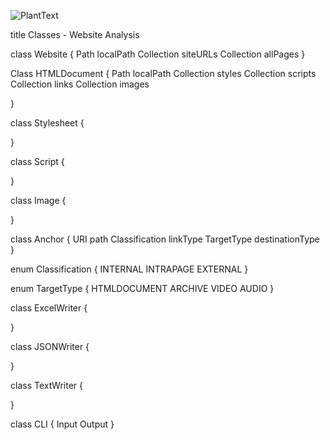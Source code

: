![PlantText](https://user-images.githubusercontent.com/87342389/177419031-2d06507d-31a4-4e3f-8af3-a195c8c29040.png)



title Classes - Website Analysis


class Website {
  Path localPath
  Collection<URL> siteURLs
  Collection<HTMLDocument> allPages
}

Class HTMLDocument {
  Path localPath
  Collection<StyleSheet> styles
  Collection<JavaScript> scripts
  Collection<Anchor> links
  Collection<Image> images
  
}

class Stylesheet {

}

class Script {

}

class Image {

}

class Anchor {
    URI path
    Classification linkType
    TargetType destinationType
}

enum Classification {
    INTERNAL
    INTRAPAGE
    EXTERNAL
}

enum TargetType {
    HTMLDOCUMENT
    ARCHIVE
    VIDEO
    AUDIO
}

class ExcelWriter {

}

class JSONWriter {

}

class TextWriter {

}

class CLI {
  Input
  Output
}
